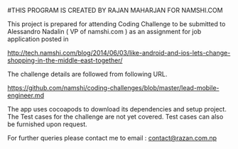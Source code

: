 #THIS PROGRAM IS CREATED BY RAJAN MAHARJAN FOR NAMSHI.COM

This project is prepared for attending Coding Challenge to be submitted to 
Alessandro Nadalin ( VP of namshi.com ) as an assignment for job application posted in

http://tech.namshi.com/blog/2014/06/03/like-android-and-ios-lets-change-shopping-in-the-middle-east-together/

The challenge details are followed from following URL.

https://github.com/namshi/coding-challenges/blob/master/lead-mobile-engineer.md

The app uses cocoapods to download its dependencies and setup project. The Test cases for the challenge are not yet covered. Test cases can also be
furnished upon request.

For further queries please contact me to email : contact@razan.com.np